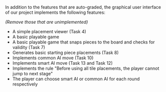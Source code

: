 In addition to the features that are auto-graded, the graphical user interface
of our project implements the following features:

*(Remove those that are unimplemented)*

 - A simple placement viewer (Task 4)
 - A basic playable game
 - A basic playable game that snaps pieces to the board and checks for validity (Task 7)
 - Generates basic starting piece placements (Task 8)
 - Implements common AI move (Task 10)
 - Implements smart AI move (Task 13 and Task 12)
 - Implements the rule "Before using all tile placements, the player cannot jump to next stage"
 - The player can choose smart AI or common AI for each round respectively
